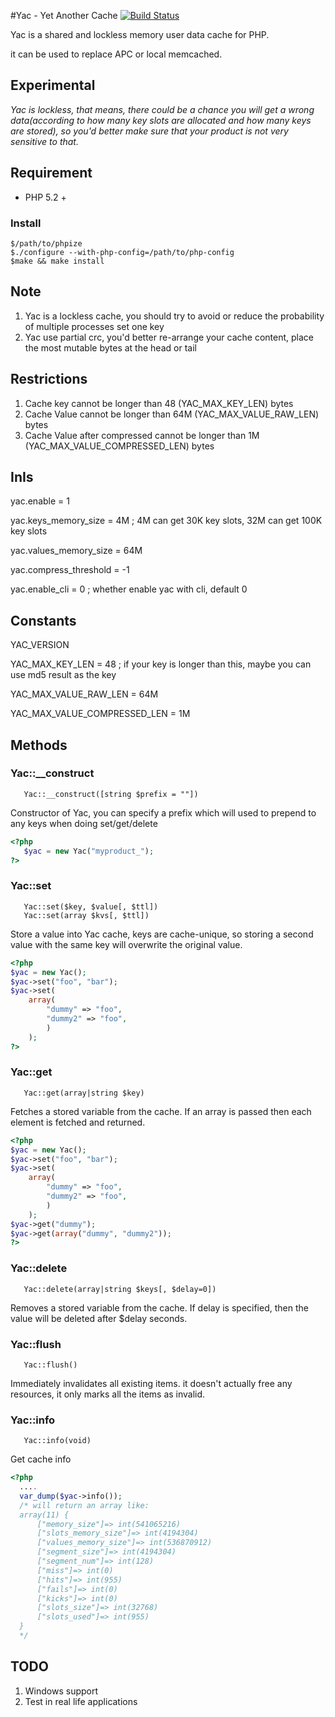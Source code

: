 #Yac - Yet Another Cache
[![Build Status](https://secure.travis-ci.org/laruence/yac.png)](http://travis-ci.org/laruence/yac)

Yac is a shared and lockless memory user data cache for PHP.

it can be used to replace APC or local memcached.

## Experimental

*Yac is lockless, that means, there could be a chance you will get a wrong data(according to how many key slots are allocated and how many keys are stored), so you'd better make sure that your product is not very sensitive to that.*

## Requirement
- PHP 5.2 +

### Install
```
$/path/to/phpize
$./configure --with-php-config=/path/to/php-config
$make && make install
```

## Note
   1. Yac is a lockless cache, you should try to avoid or reduce the probability of multiple processes set one key
   2. Yac use partial crc, you'd better re-arrange your cache content, place the most mutable bytes at the head or tail

## Restrictions

   1. Cache key cannot be longer than 48 (YAC_MAX_KEY_LEN) bytes
   2. Cache Value cannot be longer than 64M (YAC_MAX_VALUE_RAW_LEN) bytes
   3. Cache Value after compressed cannot be longer than 1M (YAC_MAX_VALUE_COMPRESSED_LEN) bytes

## InIs

   yac.enable = 1

   yac.keys_memory_size = 4M  ; 4M can get 30K key slots, 32M can get 100K key slots
  
   yac.values_memory_size = 64M
 
   yac.compress_threshold = -1 

   yac.enable_cli = 0 ; whether enable yac with cli, default 0

## Constants

   YAC_VERSION
   
   YAC_MAX_KEY_LEN  =  48  ; if your key is longer than this, maybe you can use md5 result as the key
   
   YAC_MAX_VALUE_RAW_LEN = 64M
   
   YAC_MAX_VALUE_COMPRESSED_LEN = 1M

## Methods

### Yac::__construct
```
   Yac::__construct([string $prefix = ""])
```
   Constructor of Yac, you can specify a prefix which will used to prepend to any keys when doing set/get/delete
```php
<?php
   $yac = new Yac("myproduct_");
?>
```

### Yac::set
```
   Yac::set($key, $value[, $ttl])
   Yac::set(array $kvs[, $ttl])
```
   Store a value into Yac cache, keys are cache-unique, so storing a second value with the same key will overwrite the original value. 
```php
<?php
$yac = new Yac();
$yac->set("foo", "bar");
$yac->set(
    array(
        "dummy" => "foo",
        "dummy2" => "foo",
        )
    );
?>
```

### Yac::get
```
   Yac::get(array|string $key)
```
   Fetches a stored variable from the cache. If an array is passed then each element is fetched and returned.
```php
<?php
$yac = new Yac();
$yac->set("foo", "bar");
$yac->set(
    array(
        "dummy" => "foo",
        "dummy2" => "foo",
        )
    );
$yac->get("dummy");
$yac->get(array("dummy", "dummy2"));
?>
```


### Yac::delete
```
   Yac::delete(array|string $keys[, $delay=0])
```
   Removes a stored variable from the cache. If delay is specified, then the value will be deleted after $delay seconds.

### Yac::flush
```
   Yac::flush()
```
   Immediately invalidates all existing items. it doesn't actually free any resources, it only marks all the items as invalid.

### Yac::info
```
   Yac::info(void)
```
   Get cache info
```php
<?php
  ....
  var_dump($yac->info());
  /* will return an array like:
  array(11) {
      ["memory_size"]=> int(541065216)   
      ["slots_memory_size"]=> int(4194304)
      ["values_memory_size"]=> int(536870912)
      ["segment_size"]=> int(4194304)     
      ["segment_num"]=> int(128)
      ["miss"]=> int(0)
      ["hits"]=> int(955)
      ["fails"]=> int(0)
      ["kicks"]=> int(0)
      ["slots_size"]=> int(32768)
      ["slots_used"]=> int(955)
  }
  */
```

## TODO
   1. Windows support
   2. Test in real life applications


